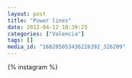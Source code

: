 ```yaml
---
layout: post
title: "Power lines"
date: 2012-04-12 18:39:23
categories: ["Valencia"]
tags: []
media_id: "168285053436226392_326209"
---
```


{% instagram %}
